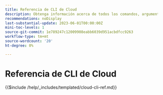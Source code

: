 ```yaml
---
title: Referencia de CLI de Cloud
description: Obtenga información acerca de todos los comandos, argumentos y opciones disponibles para la herramienta de línea de comandos de Adobe Commerce Magento en la nube.
recommendations: noDisplay
last-substantial-update: 2023-06-01T00:00:00Z
mini-toc-levels: 1
source-git-commit: 1e789247c12009908eabb6039d951acbdfcc9263
workflow-type: tm+mt
source-wordcount: '20'
ht-degree: 0%

---
```


# Referencia de CLI de Cloud

{{$include /help/_includes/templated/cloud-cli-ref.md}}

